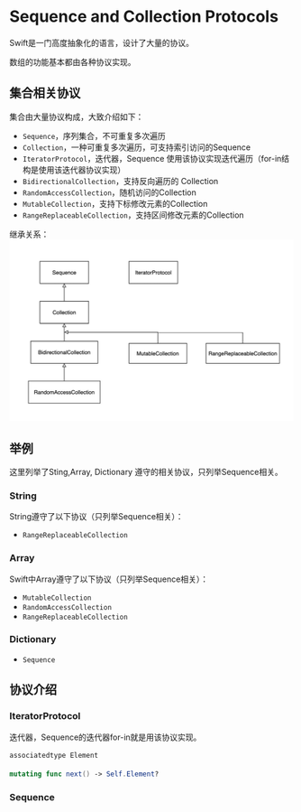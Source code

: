 # Sequence and Collection Protocols



Swift是一门高度抽象化的语言，设计了大量的协议。

数组的功能基本都由各种协议实现。



## 集合相关协议

集合由大量协议构成，大致介绍如下：

* `Sequence`，序列集合，不可重复多次遍历
* `Collection`，一种可重复多次遍历，可支持索引访问的Sequence
* `IteratorProtocol`，迭代器，Sequence 使用该协议实现迭代遍历（for-in结构是使用该迭代器协议实现）
* `BidirectionalCollection`，支持反向遍历的 Collection
* `RandomAccessCollection`，随机访问的Collection
* `MutableCollection`，支持下标修改元素的Collection
* `RangeReplaceableCollection`，支持区间修改元素的Collection



继承关系：
![](./img/sequence/Sequence.jpg)

## 举例

这里列举了Sting,Array, Dictionary 遵守的相关协议，只列举Sequence相关。

### String

String遵守了以下协议（只列举Sequence相关）：

* `RangeReplaceableCollection`



### Array

Swift中Array遵守了以下协议（只列举Sequence相关）：

* `MutableCollection`
* `RandomAccessCollection`
* `RangeReplaceableCollection`



### Dictionary

* `Sequence`





## 协议介绍

### IteratorProtocol

迭代器，Sequence的迭代器for-in就是用该协议实现。

```swift
associatedtype Element

mutating func next() -> Self.Element?
```



### Sequence
